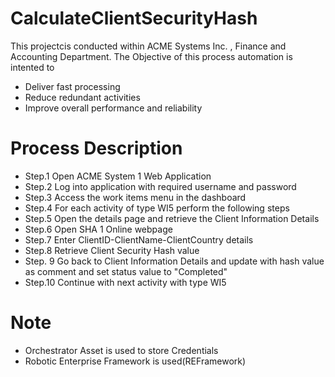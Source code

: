 # CalculateClientSecurityHash

This projectcis conducted within ACME Systems Inc. , Finance and Accounting Department.
The Objective of this process automation is intented to

- Deliver fast processing
- Reduce redundant activities
- Improve overall performance and reliability

# Process Description

- Step.1 Open ACME System 1 Web Application
- Step.2 Log into application with required username and password
- Step.3 Access the work items menu in the dashboard
- Step.4 For each activity of type WI5 perform the following steps
- Step.5 Open the details page and retrieve the Client Information Details
- Step.6 Open SHA 1 Online webpage
- Step.7 Enter ClientID-ClientName-ClientCountry details
- Step.8 Retrieve Client Security Hash value
- Step. 9 Go back to Client Information Details and update with hash value as comment and set status value to "Completed"
- Step.10 Continue with next activity with type WI5

# Note

- Orchestrator Asset is used to store  Credentials
- Robotic Enterprise Framework is used(REFramework)
